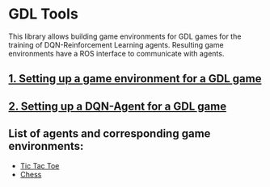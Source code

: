 # GDL Tools
This library allows building game environments for GDL games for the training of DQN-Reinforcement Learning agents. Resulting game environments have a ROS interface to communicate with agents. 
## [1. Setting up a game environment for a GDL game](doc/GAME_ENV_SETUP.md)
## [2. Setting up a DQN-Agent for a GDL game](doc/DQN_AGENT_SETUP.md)
## List of agents and corresponding game environments:
 - [Tic Tac Toe](https://git.rwth-aachen.de/monticore/EmbeddedMontiArc/applications/reinforcement_learning/tictactoeagent)
 - [Chess](https://git.rwth-aachen.de/monticore/EmbeddedMontiArc/applications/reinforcement_learning/chessagent)
